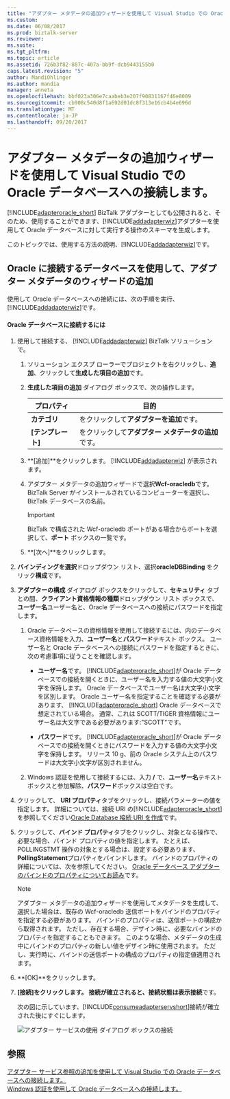 ```yaml
---
title: "アダプター メタデータの追加ウィザードを使用して Visual Studio での Oracle データベースへの接続 |Microsoft ドキュメント"
ms.custom: 
ms.date: 06/08/2017
ms.prod: biztalk-server
ms.reviewer: 
ms.suite: 
ms.tgt_pltfrm: 
ms.topic: article
ms.assetid: 726b3f82-887c-407a-bb9f-dcb9443155b0
caps.latest.revision: "5"
author: MandiOhlinger
ms.author: mandia
manager: anneta
ms.openlocfilehash: bbf023a306e7caabeb3e207f90831167f46e8009
ms.sourcegitcommit: cb908c540d8f1a692d01dc8f313e16cb4b4e696d
ms.translationtype: MT
ms.contentlocale: ja-JP
ms.lasthandoff: 09/20/2017
---
```

# <a name="connect-to-oracle-database-in-visual-studio-using-add-adapter-metadata-wizard"></a>アダプター メタデータの追加ウィザードを使用して Visual Studio での Oracle データベースへの接続します。
[!INCLUDE[adapteroracle_short](../../includes/adapteroracle-short-md.md)] BizTalk アダプターとしても公開されると、そのため、使用することができます、[!INCLUDE[addadapterwiz](../../includes/addadapterwiz-md.md)]アダプターを使用して Oracle データベースに対して実行する操作のスキーマを生成します。  
  
 このトピックでは、使用する方法の説明、[!INCLUDE[addadapterwiz](../../includes/addadapterwiz-md.md)]です。  
  
## <a name="connecting-to-an-oracle-database-using-the-add-adapter-metadata-wizard"></a>Oracle に接続するデータベースを使用して、アダプター メタデータのウィザードの追加  
 使用して Oracle データベースへの接続には、次の手順を実行、[!INCLUDE[addadapterwiz](../../includes/addadapterwiz-md.md)]です。  
  
#### <a name="to-connect-to-an-oracle-database"></a>Oracle データベースに接続するには  
  
1.  使用して接続する、 [!INCLUDE[addadapterwiz](../../includes/addadapterwiz-md.md)] BizTalk ソリューションで。  
  
    1.  ソリューション エクスプ ローラーでプロジェクトを右クリックし、**追加**、クリックして**生成した項目の追加**です。  
  
    2.  **生成した項目の追加** ダイアログ ボックスで、次の操作します。  
  
        |プロパティ|目的|  
        |--------------|----------------|  
        |**カテゴリ**|をクリックして**アダプターを追加**です。|  
        |**[テンプレート]**|をクリックして**アダプター メタデータの追加**です。|  
  
    3.  **[追加]**をクリックします。 [!INCLUDE[addadapterwiz](../../includes/addadapterwiz-md.md)] が表示されます。  
  
    4.  アダプター メタデータの追加ウィザードで選択**Wcf-oracledb**です。 BizTalk Server がインストールされているコンピューターを選択し、BizTalk データベースの名前。  
  
        > [!IMPORTANT]
        >  BizTalk で構成された Wcf-oracledb ポートがある場合からポートを選択して、**ポート** ボックスの一覧です。  
  
    5.  **[次へ]**をクリックします。  
  
2.  **バインディングを選択**ドロップダウン リスト、選択**oracleDBBinding**  をクリック**構成**です。  
  
3.  **アダプターの構成** ダイアログ ボックスをクリックして、**セキュリティ** タブとの間、**クライアント資格情報の種類**ドロップダウン リスト ボックスで、 **ユーザー名**ユーザー名と、Oracle データベースへの接続にパスワードを指定します。  
  
    1.  Oracle データベースの資格情報を使用して接続するには、内のデータベース資格情報を入力、**ユーザー名**と**パスワード**テキスト ボックス。 ユーザー名と Oracle データベースへの接続にパスワードを指定するときに、次の考慮事項に従うことを確認します。  
  
        -   **ユーザー名**です。 [!INCLUDE[adapteroracle_short](../../includes/adapteroracle-short-md.md)]が Oracle データベースでの接続を開くときに、ユーザー名を入力する値の大文字小文字を保持します。 Oracle データベースでユーザー名は大文字小文字を区別します。 Oracle ユーザー名を指定することを確認する必要があります、 [!INCLUDE[adapteroracle_short](../../includes/adapteroracle-short-md.md)] Oracle データベースで想定されている場合。 通常、これは SCOTT/TIGER 資格情報にユーザー名は大文字である必要があります:"SCOTT"です。  
  
        -   **パスワード**です。 [!INCLUDE[adapteroracle_short](../../includes/adapteroracle-short-md.md)]が Oracle データベースでの接続を開くときにパスワードを入力する値の大文字小文字を保持します。 リリース 10 g、前の Oracle システム上のパスワードは大文字小文字が区別されません。  
  
    2.  Windows 認証を使用して接続するには、入力 **/** で、**ユーザー名**テキスト ボックスと参加解除、**パスワード**ボックスは空白です。  
  
4.  クリックして、 **URI プロパティ**タブをクリックし、接続パラメーターの値を指定します。 詳細については、接続 URI の[!INCLUDE[adapteroracle_short](../../includes/adapteroracle-short-md.md)]を参照してください[Oracle Database 接続 URI を作成](../../adapters-and-accelerators/adapter-oracle-database/create-the-oracle-database-connection-uri.md)です。  
  
5.  クリックして、**バインド プロパティ**タブをクリックし、対象となる操作で、必要な場合、バインド プロパティの値を指定します。 たとえば、POLLINGSTMT 操作の対象とする場合は、設定する必要あります、 **PollingStatement**プロパティをバインドします。 バインドのプロパティの詳細については、次を参照してください。 [Oracle データベース アダプターのバインドのプロパティについてお読み](../../adapters-and-accelerators/adapter-oracle-database/read-about-the-oracle-database-adapter-binding-properties.md)です。
  
    > [!NOTE]
    >  アダプター メタデータの追加ウィザードを使用してメタデータを生成して、選択した場合は、既存の Wcf-oracledb 送信ポートをバインドのプロパティを指定する必要があります。 バインドのプロパティは、送信ポートの構成から取得されます。 ただし、存在する場合、デザイン時に、必要なバインドのプロパティを指定することもできます。 このような場合、メタデータの生成中にバインドのプロパティの新しい値をデザイン時に使用されます。 ただし、実行時に、バインドの送信ポートの構成のプロパティの指定値適用されます。  
  
6.  **[OK]**をクリックします。  
  
7.  **[接続]**をクリックします。 接続が確立されると、接続状態は表示**接続**です。  
  
     次の図に示しています、[!INCLUDE[consumeadapterservshort](../../includes/consumeadapterservshort-md.md)]接続が確立された後にすぐにします。  
  
     ![アダプター サービスの使用 ダイアログ ボックスの接続](../../adapters-and-accelerators/adapter-oracle-database/media/b5bdb08c-4326-408b-8c2a-aedae64925c8.gif "b5bdb08c-4326-408b-8c2a-aedae64925c8")  
  
## <a name="see-also"></a>参照  
 [アダプター サービス参照の追加を使用して Visual Studio での Oracle データベースへの接続します。](../../adapters-and-accelerators/adapter-oracle-database/connect-to-the-oracle-db-in-visual-studio-using-the-add-adapter-service.md)   
 [Windows 認証を使用して Oracle データベースへの接続します。](../../adapters-and-accelerators/adapter-oracle-database/connect-to-the-oracle-database-using-windows-authentication.md)